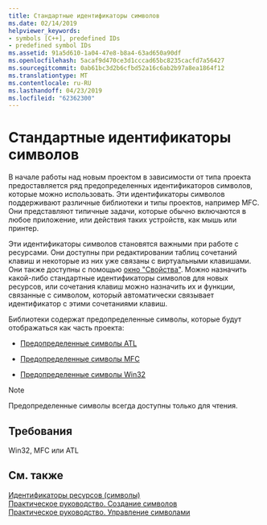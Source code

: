 ```yaml
---
title: Стандартные идентификаторы символов
ms.date: 02/14/2019
helpviewer_keywords:
- symbols [C++], predefined IDs
- predefined symbol IDs
ms.assetid: 91a5d610-1a04-47e8-b8a4-63ad650a90df
ms.openlocfilehash: 5acaf9d470ce3d1cccad65bc8235cacfd7a56427
ms.sourcegitcommit: 0ab61bc3d2b6cfbd52a16c6ab2b97a8ea1864f12
ms.translationtype: MT
ms.contentlocale: ru-RU
ms.lasthandoff: 04/23/2019
ms.locfileid: "62362300"
---
```

# <a name="predefined-symbol-ids"></a>Стандартные идентификаторы символов

В начале работы над новым проектом в зависимости от типа проекта предоставляется ряд предопределенных идентификаторов символов, которые можно использовать. Эти идентификаторы символов поддерживают различные библиотеки и типы проектов, например MFC. Они представляют типичные задачи, которые обычно включаются в любое приложение, или действия таких устройств, как мышь или принтер.

Эти идентификаторы символов становятся важными при работе с ресурсами. Они доступны при редактировании таблиц сочетаний клавиш и некоторые из них уже связаны с виртуальными клавишами. Они также доступны с помощью [окно "Свойства"](/visualstudio/ide/reference/properties-window). Можно назначить какой-либо стандартные идентификаторы символов для новых ресурсов, или сочетания клавиш можно назначить их и функции, связанные с символом, который автоматически связывает идентификатор с этими сочетаниями клавиш.

Библиотеки содержат предопределенные символы, которые будут отображаться как часть проекта:

- [Предопределенные символы ATL](../windows/atl-predefined-symbols.md)

- [Предопределенные символы MFC](../windows/mfc-predefined-symbols.md)

- [Предопределенные символы Win32](../windows/win32-predefined-symbols.md)

> [!NOTE]
> Предопределенные символы всегда доступны только для чтения.

## <a name="requirements"></a>Требования

Win32, MFC или ATL

## <a name="see-also"></a>См. также

[Идентификаторы ресурсов (символы)](../windows/symbols-resource-identifiers.md)<br/>
[Практическое руководство. Создание символов](../windows/creating-new-symbols.md)<br/>
[Практическое руководство. Управление символами](../windows/changing-a-symbol-or-symbol-name-id.md)<br/>